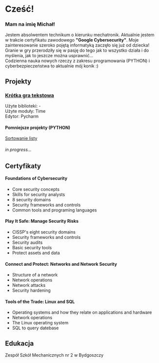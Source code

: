 

<h1>Cześć!</h1>
<h3>Mam na imię Michał!</h3>
  <p>Jestem absolwentem technikum o kierunku mechatronik.
  Aktualnie jestem w trakcie certyfikatu zawodowego <b>"Google Cybersecurity"</b>.
  Moje zainteresowanie szeroko pojętą informatyką zaczęło się już od dziecka!
  Granie w gry przerodziły się w pasję do tego jak to wszystko działa i 
    do myślenia, jak to jeszcze można usprawnić... <br>
    Codzienna nauka nowych rzeczy z zakresu programowania (PYTHON)
    i cyberbezpieczeństwa to aktualnie mój konik :)
  </p>

<h2>Projekty</h2>
<h3><a href="https://github.com/eloMichas/python/blob/main/krotka%20gra%20tekstowa.py">Krótka gra tekstowa<a></h2>
<p>
Użyte biblioteki: - <br>
Użyte moduły: Time <br>
Edytor: Pycharm
</p>
<h4>Pomniejsze projekty (PYTHON)</h4>
<p><a href="https://github.com/eloMichas/python/blob/main/sortowanie%20listy.py">Sortowanie listy</a></p>
<h6>in progress...</h6>
<h2>Certyfikaty</h2>
<h4>Foundations of Cybersecurity</h4>
<ul>
  <li>Core security concepts</li>
  <li>Skills for security analysts</li>
  <li>8 security domains </li>
  <li>Security frameworks and controls</li>
  <li>Common tools and programing languages</li>
</ul>
<h4>Play It Safe: Manage Security Risks</h4>
<ul>
  <li>CISSP's eight security domains</li>
  <li>Security frameworks and controls</li>
  <li>Security audits</li>
  <li>Basic security tools</li>
  <li>Protect assets and data</li>
</ul>
<h4>Connect and Protect: Networks and Network Security</h4>
<ul>
  <li>Structure of a network</li>
  <li>Network operations</li>
  <li>Network attacks</li>
  <li>Security hardening</li>
</ul>
<h4>Tools of the Trade: Linux and SQL</h4>
<ul>
  <li>Operating systems and how they relate on applications and hardware </li>
  <li>Network operations</li>
  <li>The Linux operating system</li>
  <li>SQL to query datebase </li>
</ul>

<h2>Edukacja</h2>

<p>Zespół Szkół Mechanicznych nr 2 w Bydgoszczy</p>
